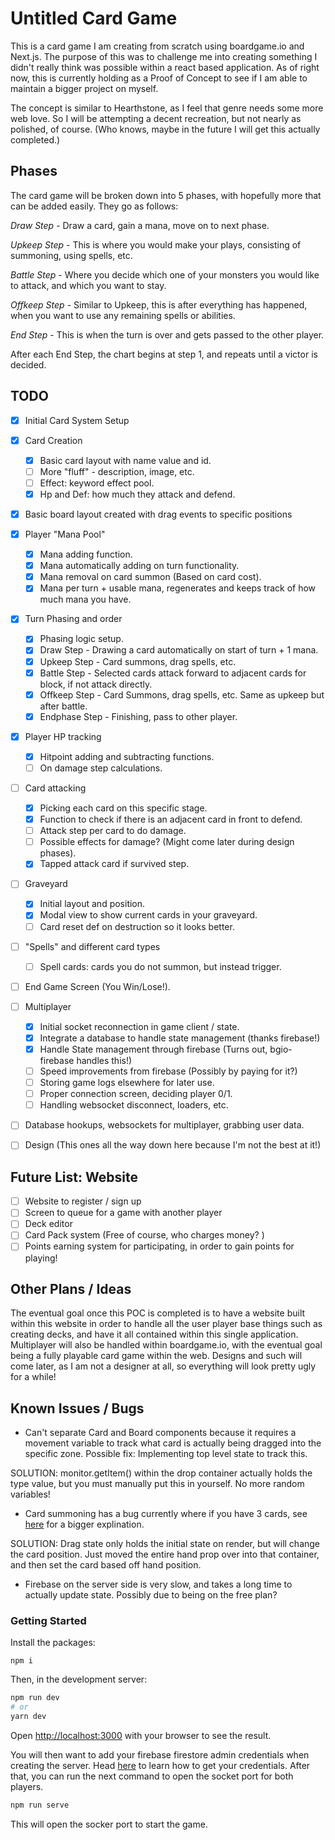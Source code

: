 # Untitled Card Game

This is a card game I am creating from scratch using boardgame.io and Next.js. The purpose of this was to challenge me into creating something I didn't really think was possible within a react based application. As of right now, this is currently holding as a Proof of Concept to see if I am able to maintain a bigger project on myself. 

The concept is similar to Hearthstone, as I feel that genre needs some more web love. So I will be attempting a decent recreation, but not nearly as polished, of course. (Who knows, maybe in the future I will get this actually completed.)

## Phases

The card game will be broken down into 5 phases, with hopefully more that can be added easily. They go as follows:

_Draw Step_ - Draw a card, gain a mana, move on to next phase.

_Upkeep Step_ - This is where you would make your plays, consisting of summoning, using spells, etc.

_Battle Step_ - Where you decide which one of your monsters you would like to attack, and which you want to stay.

_Offkeep Step_ - Similar to Upkeep, this is after everything has happened, when you want to use any remaining spells or abilities.

_End Step_ - This is when the turn is over and gets passed to the other player.

After each End Step, the chart begins at step 1, and repeats until a victor is decided.

## TODO
- [x] Initial Card System Setup
- [x] Card Creation
   - [x] Basic card layout with name value and id.
   - [ ] More "fluff" - description, image, etc.
   - [ ] Effect: keyword effect pool.
   - [x] Hp and Def: how much they attack and defend.
- [x] Basic board layout created with drag events to specific positions
- [x] Player "Mana Pool" 
   - [x] Mana adding function.
   - [x] Mana automatically adding on turn functionality.
   - [x] Mana removal on card summon (Based on card cost).
   - [x] Mana per turn + usable mana, regenerates and keeps track of how much mana you have. 
- [x] Turn Phasing and order
   - [x] Phasing logic setup.
   - [x] Draw Step - Drawing a card automatically on start of turn + 1 mana.
   - [x] Upkeep Step - Card summons, drag spells, etc. 
   - [x] Battle Step - Selected cards attack forward to adjacent cards for block, if not attack directly.
   - [x] Offkeep Step - Card Summons, drag spells, etc. Same as upkeep but after battle.
   - [x] Endphase Step - Finishing, pass to other player.
- [x] Player HP tracking
   - [x] Hitpoint adding and subtracting functions.
   - [ ] On damage step calculations.
- [ ] Card attacking
   - [x] Picking each card on this specific stage.
   - [x] Function to check if there is an adjacent card in front to defend.
   - [ ] Attack step per card to do damage.
   - [ ] Possible effects for damage? (Might come later during design phases).
   - [x] Tapped attack card if survived step.
- [ ] Graveyard
   - [x] Initial layout and position.
   - [x] Modal view to show current cards in your graveyard.
   - [ ] Card reset def on destruction so it looks better.
- [ ] "Spells" and different card types
   - [ ] Spell cards: cards you do not summon, but instead trigger.
- [ ] End Game Screen (You Win/Lose!).
- [ ] Multiplayer
   - [x] Initial socket reconnection in game client / state.
   - [x] Integrate a database to handle state management (thanks firebase!)
   - [x] Handle State management through firebase (Turns out, bgio-firebase handles this!)
   - [ ] Speed improvements from firebase (Possibly by paying for it?)
   - [ ] Storing game logs elsewhere for later use.
   - [ ] Proper connection screen, deciding player 0/1.
   - [ ] Handling websocket disconnect, loaders, etc.
- [ ] Database hookups, websockets for multiplayer, grabbing user data.


- [ ] Design (This ones all the way down here because I'm not the best at it!)

## Future List: Website
- [ ] Website to register / sign up
- [ ] Screen to queue for a game with another player
- [ ] Deck editor
- [ ] Card Pack system (Free of course, who charges money? )
- [ ] Points earning system for participating, in order to gain points for playing!

## Other Plans / Ideas

The eventual goal once this POC is completed is to have a website built within this website in order to handle all the user player base things such as creating decks, and have it all contained within this single application. Multiplayer will also be handled within boardgame.io, with the eventual goal being a fully playable card game within the web. Designs and such will come later, as I am not a designer at all, so everything will look pretty ugly for a while!

## Known Issues / Bugs
- Can't separate Card and Board components because it requires a movement variable to track what card is actually being dragged into the specific zone. Possible fix: Implementing top level state to track this.

SOLUTION:  monitor.getItem() within the drop container actually holds the type value, but you must manually put this in yourself. No more random variables!

- Card summoning has a bug currently where if you have 3 cards, see [here](https://github.com/react-dnd/react-dnd/issues/3123) for a bigger explination.

SOLUTION: Drag state only holds the initial state on render, but will change the card position. Just moved the entire hand prop over into that container, and then set the card based off hand position.

- Firebase on the server side is very slow, and takes a long time to actually update state. Possibly due to being on the free plan? 

### Getting Started
Install the packages: 

``` npm i ```

Then, in the development server: 

```bash
npm run dev
# or
yarn dev
```

Open [http://localhost:3000](http://localhost:3000) with your browser to see the result.

You will then want to add your firebase firestore admin credentials when creating the server. Head [here](https://firebase.google.com/docs/admin/setup#initialize-sdk) to learn how to get your credentials. After that, you can run the next command to open the socket port for both players.

```bash
npm run serve
```

This will open the socker port to start the game. 